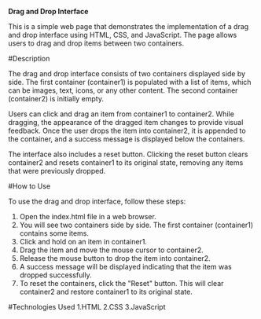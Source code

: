 **Drag and Drop Interface**

This is a simple web page that demonstrates the implementation of a drag and drop interface using HTML, CSS, and JavaScript. The page allows users to drag and drop items between two containers.

#Description

The drag and drop interface consists of two containers displayed side by side. The first container (container1) is populated with a list of items, which can be images, text, icons, or any other content. The second container (container2) is initially empty.

Users can click and drag an item from container1 to container2. While dragging, the appearance of the dragged item changes to provide visual feedback. Once the user drops the item into container2, it is appended to the container, and a success message is displayed below the containers.

The interface also includes a reset button. Clicking the reset button clears container2 and resets container1 to its original state, removing any items that were previously dropped.

#How to Use

To use the drag and drop interface, follow these steps:

1. Open the index.html file in a web browser.
2. You will see two containers side by side. The first container (container1) contains some items.
3. Click and hold on an item in container1.
4. Drag the item and move the mouse cursor to container2.
5. Release the mouse button to drop the item into container2.
6. A success message will be displayed indicating that the item was dropped successfully.
7. To reset the containers, click the "Reset" button. This will clear container2 and restore container1 to its original state.


#Technologies Used
1.HTML
2.CSS
3.JavaScript
